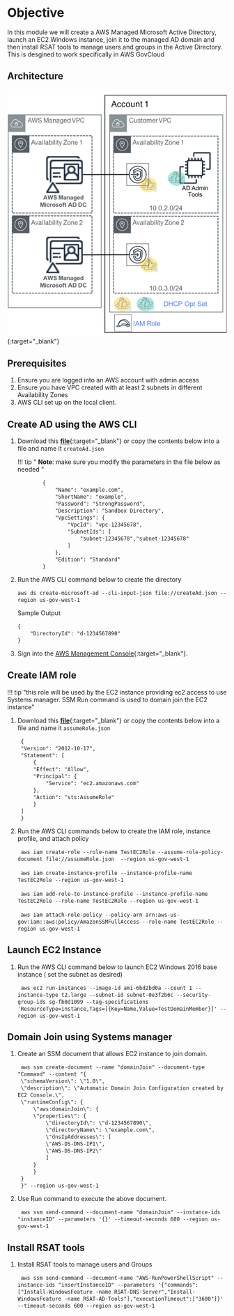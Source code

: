 # Objective 
In this module we will create a AWS Managed Microsoft Active Directory, launch an EC2 Windows instance, join it to the managed AD domain and then install RSAT tools to manage users and groups in the Active Directory. This is desgined to work specifically in AWS GovCloud 

## Architecture

![Base Environment Architecture](./screenshots/BaseBuild1.png){:target="_blank"}


## Prerequisites

1. Ensure you are logged into an AWS account with admin access
2. Ensure you have VPC created with at least 2 subnets in different Availability Zones
3. AWS CLI set up on the local client.


## Create AD using the AWS CLI

1.  Download this [**file**](./files/createAd.json){:target="_blank"} or copy the contents below into a file and name it ``` createAd.json ```

    !!! tip " **Note**: make sure you modify the parameters in the file below as needed "


                {
                    "Name": "example.com", 
                    "ShortName": "example", 
                    "Password": "StrongPassword", 
                    "Description": "Sandbox Directory", 
                    "VpcSettings": {
                        "VpcId": "vpc-12345678", 
                        "SubnetIds": [
                            "subnet-12345678","subnet-12345678"
                        ]
                    }, 
                    "Edition": "Standard"
                }

2.  Run the AWS CLI command below to create the directory 

        aws ds create-microsoft-ad --cli-input-json file://createAd.json --region us-gov-west-1

    Sample Output

        {
            "DirectoryId": "d-1234567890"
        }

3.  Sign into the [AWS Management Console](https://console.amazonaws-us-gov.com/directoryservicev2/home?region=us-gov-west-1){:target="_blank"}.

## Create IAM role

!!! tip "this role will be used by the EC2 instance providing ec2 access to use Systems manager. SSM Run command is used to domain join the EC2 instance"

1. Download this [**file**](./files/assumeRole.json){:target="_blank"} or copy the contents below into a file and name it ``` assumeRole.json ```

        {
        "Version": "2012-10-17",
        "Statement": [
            {
            "Effect": "Allow",
            "Principal": {
                "Service": "ec2.amazonaws.com"
            },
            "Action": "sts:AssumeRole"
            }
        ]
        }

2. Run the AWS CLI commands below to create the IAM role, instance profile, and attach policy

        aws iam create-role --role-name TestEC2Role --assume-role-policy-document file://assumeRole.json  --region us-gov-west-1

        aws iam create-instance-profile --instance-profile-name TestEC2Role --region us-gov-west-1
        
        aws iam add-role-to-instance-profile --instance-profile-name TestEC2Role --role-name TestEC2Role --region us-gov-west-1

        aws iam attach-role-policy --policy-arn arn:aws-us-gov:iam::aws:policy/AmazonSSMFullAccess --role-name TestEC2Role --region us-gov-west-1

## Launch EC2 Instance

1. Run the AWS CLI command below to launch EC2 Windows 2016 base instance ( set the subnet as desired)

        aws ec2 run-instances --image-id ami-6bd2bd0a --count 1 --instance-type t2.large --subnet-id subnet-0e3f2b6c --security-group-ids sg-fb0d1099 --tag-specifications 'ResourceType=instance,Tags=[{Key=Name,Value=TestDomainMember}]' --region us-gov-west-1

## Domain Join using Systems manager

1. Create an SSM document that allows EC2 instance to join domain.

        aws ssm create-document --name "domainJoin" --document-type "Command" --content "{
        \"schemaVersion\": \"1.0\",
        \"description\": \"Automatic Domain Join Configuration created by EC2 Console.\",
        \"runtimeConfig\": {
            \"aws:domainJoin\": {
            \"properties\": {
                \"directoryId\": \"d-1234567890\",
                \"directoryName\": \"example.com\",
                \"dnsIpAddresses\": [
                \"AWS-DS-DNS-IP1\",
                \"AWS-DS-DNS-IP2\"
                ]
            }
            }
        }
        }" --region us-gov-west-1

2. Use Run command to execute the above document.

        aws ssm send-command --document-name "domainJoin" --instance-ids "instanceID" --parameters '{}' --timeout-seconds 600 --region us-gov-west-1

## Install RSAT tools

1. Install RSAT tools to manage users and Groups

        aws ssm send-command --document-name "AWS-RunPowerShellScript" --instance-ids "insertInstanceID" --parameters '{"commands":["Install-WindowsFeature -name RSAT-DNS-Server","Install-WindowsFeature -name RSAT-AD-Tools"],"executionTimeout":["3600"]}' --timeout-seconds 600 --region us-gov-west-1

